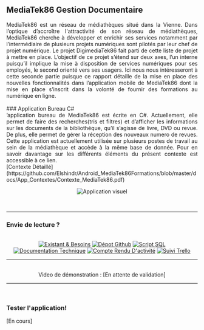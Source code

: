 ## MediaTek86 Gestion Documentaire   
<div align = "justify">
MediaTek86 est un réseau de médiathèques situé dans la Vienne. Dans l’optique d’accroître l'attractivité de son réseau de médiathèques, MediaTek86 cherche à développer et enrichir ses services notamment par l’intermédiaire de plusieurs projets numériques sont pilotés par leur chef de projet numérique. Le projet DigimediaTek86 fait parti de cette liste de projet à mettre en place. L’objectif de ce projet s’étend sur deux axes, l’un interne puisqu’il implique la mise à disposition de services numériques pour ses employés, le second orienté vers ses usagers. Ici nous nous intéresseront à cette seconde partie puisque ce rapport détaille de la mise en place des nouvelles fonctionnalités dans l’application mobile de MediaTek86 dont la mise en place s’inscrit dans la volonté de fournir des formations au numérique en ligne.
</div>
<br/>
### Application Bureau C#
<div align = "justify">
’application bureau de MediaTek86 est écrite en C#. Actuellement, elle permet de faire des recherches(tris et filtres) et d’afficher les informations sur les documents de la bibliothéque, qu’il s’agisse de livre, DVD ou revue. De plus, elle permet de gérer la réception des nouveaux numero de revues. Cette application est actuellement utilisée sur plusieurs postes de travail au sein de la médiathèque et accède à la même base de donnée.  Pour en savoir davantage sur les différents éléments du présent contexte est accessible à ce lien. </div> [Contexte Détaillé](https://github.com/Elshindr/Android_MediaTek86Formations/blob/master/docs/App_Contextes/Contexte_MediaTek86.pdf)

<br/>
<p align="center">
  <img src="https://elshindr.github.io/Portfolio_BTSSIO/assets/gestionmediatek.PNG" alt="Application visuel"/>
</p>
<br/>
<hr/>

### Envie de lecture ?

<br/>
<div align="center">
  <a href="#">
  <img src="https://elshindr.github.io/Android_MediaTek86Formations/ressources/Bouton1.PNG" alt="Existant & Besoins"/></a>
  <a href="#">
  <img src="https://elshindr.github.io/Android_MediaTek86Formations/ressources/Bouton2.PNG" alt="Dépot Github"/></a>
   <a href="https://github.com/Elshindr/Mediatek86_Documentaire">
  <img src="https://elshindr.github.io/Android_MediaTek86Formations/ressources/Bouton3.PNG" alt="Script SQL"/></a>
    <a href="#">
  <img src="https://elshindr.github.io/Android_MediaTek86Formations/ressources/Bouton4.PNG" alt="Documentation Technique"/></a>
      <a href="#">
  <img src="https://elshindr.github.io/Android_MediaTek86Formations/ressources/Bouton5.PNG" alt="Compte Rendu D'activité"/></a>
    <a href="https://trello.com/b/AwSSuR1D/gestionmediatek86">
  <img src="https://elshindr.github.io/Android_MediaTek86Formations/ressources/Bouton6.PNG" alt="Suivi Trello"/></a>
</div>

<hr/>
<br/>

<div align="center">
  Video de démonstration : [En attente de validation]

</div>
    
<hr/>
<br/>

### Tester l'application!

[En cours]

